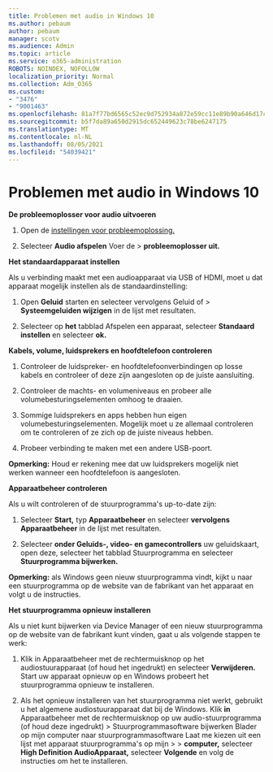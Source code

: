 ```yaml
---
title: Problemen met audio in Windows 10
ms.author: pebaum
author: pebaum
manager: scotv
ms.audience: Admin
ms.topic: article
ms.service: o365-administration
ROBOTS: NOINDEX, NOFOLLOW
localization_priority: Normal
ms.collection: Adm_O365
ms.custom:
- "3476"
- "9001463"
ms.openlocfilehash: 81a7f77bd6565c52ec9d752934a872e59cc11e89b90a646d17c3549d72e8a69f
ms.sourcegitcommit: b5f7da89a650d2915dc652449623c78be6247175
ms.translationtype: MT
ms.contentlocale: nl-NL
ms.lasthandoff: 08/05/2021
ms.locfileid: "54039421"
---
```

# <a name="troubleshooting-audio-issues-in-windows-10"></a>Problemen met audio in Windows 10

**De probleemoplosser voor audio uitvoeren**

1.  Open de [instellingen voor probleemoplossing.](ms-settings:troubleshoot)

2.  Selecteer **Audio afspelen** Voer de  >  **probleemoplosser uit.**

**Het standaardapparaat instellen**

Als u verbinding maakt met een audioapparaat via USB of HDMI, moet u dat apparaat mogelijk instellen als de standaardinstelling:

1. Open **Geluid** starten en selecteer vervolgens Geluid of  >   **Systeemgeluiden wijzigen** in de lijst met resultaten. 

2.  Selecteer op **het** tabblad Afspelen een apparaat, selecteer **Standaard instellen** en selecteer **ok.**

**Kabels, volume, luidsprekers en hoofdtelefoon controleren**

1. Controleer de luidspreker- en hoofdtelefoonverbindingen op losse kabels en controleer of deze zijn aangesloten op de juiste aansluiting.

2. Controleer de machts- en volumeniveaus en probeer alle volumebesturingselementen omhoog te draaien.

3. Sommige luidsprekers en apps hebben hun eigen volumebesturingselementen. Mogelijk moet u ze allemaal controleren om te controleren of ze zich op de juiste niveaus hebben.

4. Probeer verbinding te maken met een andere USB-poort.

**Opmerking:** Houd er rekening mee dat uw luidsprekers mogelijk niet werken wanneer een hoofdtelefoon is aangesloten.

**Apparaatbeheer controleren**

Als u wilt controleren of de stuurprogramma's up-to-date zijn:

1. Selecteer **Start,** typ **Apparaatbeheer** en selecteer **vervolgens Apparaatbeheer** in de lijst met resultaten.

2. Selecteer **onder Geluids-, video- en gamecontrollers** uw  geluidskaart, open deze, selecteer het tabblad Stuurprogramma en selecteer **Stuurprogramma bijwerken.**

**Opmerking:** als Windows geen nieuw stuurprogramma vindt, kijkt u naar een stuurprogramma op de website van de fabrikant van het apparaat en volgt u de instructies.

**Het stuurprogramma opnieuw installeren**

Als u niet kunt bijwerken via Device Manager of een nieuw stuurprogramma op de website van de fabrikant kunt vinden, gaat u als volgende stappen te werk:

1. Klik in Apparaatbeheer met de rechtermuisknop op het audiostuurapparaat (of houd het ingedrukt) en selecteer **Verwijderen.** Start uw apparaat opnieuw op en Windows probeert het stuurprogramma opnieuw te installeren.

2. Als het opnieuw installeren van het stuurprogramma niet werkt, gebruikt u het algemene audiostuurapparaat dat bij de Windows. Klik **in** Apparaatbeheer met de rechtermuisknop op uw audio-stuurprogramma (of houd deze ingedrukt) > Stuurprogrammasoftware bijwerken Blader op mijn computer naar stuurprogrammasoftware Laat me kiezen uit een lijst met apparaat stuurprogramma's op mijn  >    >  **computer,** selecteer **High Definition AudioApparaat,** selecteer **Volgende** en volg de instructies om het te installeren.
